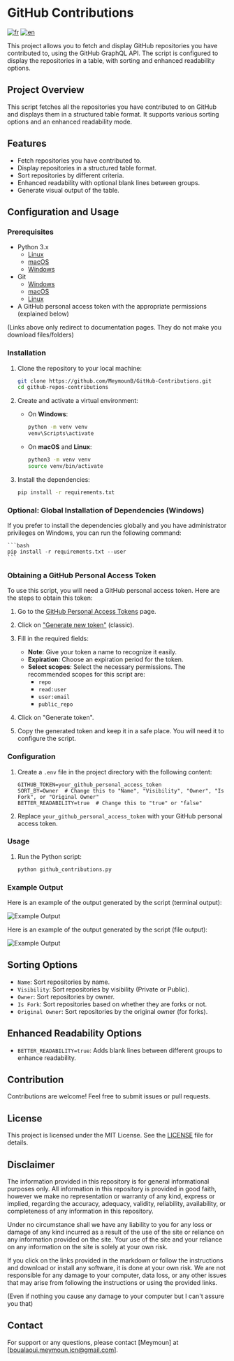 # GitHub Contributions

[![fr](https://img.shields.io/badge/lang-fr-blue.svg)](https://github.com/MeymounB/GitHub-Contributions/blob/main/README.fr.md)
[![en](https://img.shields.io/badge/lang-en-white.svg)](https://github.com/MeymounB/GitHub-Contributions/blob/main/README.md)

This project allows you to fetch and display GitHub repositories you have contributed to, using the GitHub GraphQL API. The script is configured to display the repositories in a table, with sorting and enhanced readability options.

## Project Overview

This script fetches all the repositories you have contributed to on GitHub and displays them in a structured table format. It supports various sorting options and an enhanced readability mode.

## Features

- Fetch repositories you have contributed to.
- Display repositories in a structured table format.
- Sort repositories by different criteria.
- Enhanced readability with optional blank lines between groups.
- Generate visual output of the table.

## Configuration and Usage

### Prerequisites

- Python 3.x
  - [Linux](https://www.python.org/downloads/source/)
  - [macOS](https://www.python.org/downloads/macos/)
  - [Windows](https://www.python.org/downloads/windows/)
- Git
  - [Windows](https://git-scm.com/download/win)
  - [macOS](https://git-scm.com/download/mac)
  - [Linux](https://git-scm.com/download/linux)
- A GitHub personal access token with the appropriate permissions (explained below)

(Links above only redirect to documentation pages. They do not make you download files/folders)

### Installation

1. Clone the repository to your local machine:

   ```bash
   git clone https://github.com/MeymounB/GitHub-Contributions.git
   cd github-repos-contributions
   ```

2. Create and activate a virtual environment:

   - On **Windows**:

     ```bash
     python -m venv venv
     venv\Scripts\activate
     ```

   - On **macOS** and **Linux**:

     ```bash
     python3 -m venv venv
     source venv/bin/activate
     ```

3. Install the dependencies:

   ```bash
   pip install -r requirements.txt
   ```

### Optional: Global Installation of Dependencies (Windows)

If you prefer to install the dependencies globally and you have administrator privileges on Windows, you can run the following command:

    ```bash
    pip install -r requirements.txt --user
    ```

### Obtaining a GitHub Personal Access Token

To use this script, you will need a GitHub personal access token. Here are the steps to obtain this token:

1. Go to the [GitHub Personal Access Tokens](https://github.com/settings/tokens) page.

2. Click on ["Generate new token"](https://github.com/settings/tokens/new) (classic).

3. Fill in the required fields:

   - **Note**: Give your token a name to recognize it easily.
   - **Expiration**: Choose an expiration period for the token.
   - **Select scopes**: Select the necessary permissions. The recommended scopes for this script are:
     - `repo`
     - `read:user`
     - `user:email`
     - `public_repo`

4. Click on "Generate token".

5. Copy the generated token and keep it in a safe place. You will need it to configure the script.

### Configuration

1. Create a `.env` file in the project directory with the following content:

   ```plaintext
   GITHUB_TOKEN=your_github_personal_access_token
   SORT_BY=Owner  # Change this to "Name", "Visibility", "Owner", "Is Fork", or "Original Owner"
   BETTER_READABILITY=true  # Change this to "true" or "false"
   ```

2. Replace `your_github_personal_access_token` with your GitHub personal access token.

### Usage

1. Run the Python script:

   ```bash
   python github_contributions.py
   ```

### Example Output

Here is an example of the output generated by the script (terminal output):

![Example Output](assets/terminal_screen.png)

Here is an example of the output generated by the script (file output):

![Example Output](assets/file_screen.png)

## Sorting Options

- `Name`: Sort repositories by name.
- `Visibility`: Sort repositories by visibility (Private or Public).
- `Owner`: Sort repositories by owner.
- `Is Fork`: Sort repositories based on whether they are forks or not.
- `Original Owner`: Sort repositories by the original owner (for forks).

## Enhanced Readability Options

- `BETTER_READABILITY=true`: Adds blank lines between different groups to enhance readability.

## Contribution

Contributions are welcome! Feel free to submit issues or pull requests.

## License

This project is licensed under the MIT License. See the [LICENSE](LICENSE) file for details.

## Disclaimer

The information provided in this repository is for general informational purposes only.
All information in this repository is provided in good faith, however we make no representation
or warranty of any kind, express or implied, regarding the accuracy, adequacy, validity, reliability,
availability, or completeness of any information in this repository.

Under no circumstance shall we have any liability to you for any loss or damage of any kind
incurred as a result of the use of the site or reliance on any information provided on the site.
Your use of the site and your reliance on any information on the site is solely at your own risk.

If you click on the links provided in the markdown or follow the instructions and download
or install any software, it is done at your own risk. We are not responsible for any damage
to your computer, data loss, or any other issues that may arise from following the instructions
or using the provided links.

(Even if nothing you cause any damage to your computer but I can't assure you that)

## Contact

For support or any questions, please contact [Meymoun] at [boualaoui.meymoun.icn@gmail.com].
